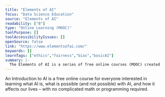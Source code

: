 ```yaml
---
title: "Elements of AI"
focus: "Data Science Education"
source: "Elements of AI"
readability: ["B"]
type: "Online Learning (MOOC)"
toolPurpose: []
toolAccessibilityIssues: []
openSource: false
link: "https://www.elementsofai.com/"
keywords: []
learnTags: ["ethics","fairness","bias","basicAI"]
summary: |-
  The Elements of AI is a series of free online courses (MOOC) created by Reaktor and the University of Helsinki to educate a broad group of people on what AI is, what AI can be used for and how AI is created.
---
```

An Introduction to AI is a free online course for everyone interested in learning what AI is, what is possible (and not possible) with AI, and how it affects our lives – with no complicated math or programming required.
